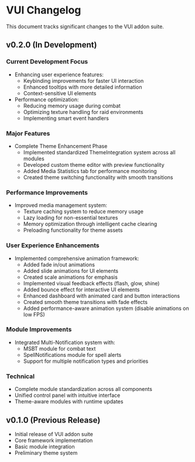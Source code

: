 # VUI Changelog

This document tracks significant changes to the VUI addon suite.

## v0.2.0 (In Development)

### Current Development Focus
- Enhancing user experience features:
  - Keybinding improvements for faster UI interaction
  - Enhanced tooltips with more detailed information
  - Context-sensitive UI elements
- Performance optimization:
  - Reducing memory usage during combat
  - Optimizing texture handling for raid environments
  - Implementing smart event handlers

### Major Features
- Complete Theme Enhancement Phase
  - Implemented standardized ThemeIntegration system across all modules
  - Developed custom theme editor with preview functionality
  - Added Media Statistics tab for performance monitoring
  - Created theme switching functionality with smooth transitions

### Performance Improvements
- Improved media management system:
  - Texture caching system to reduce memory usage
  - Lazy loading for non-essential textures
  - Memory optimization through intelligent cache clearing
  - Preloading functionality for theme assets
  
### User Experience Enhancements
- Implemented comprehensive animation framework:
  - Added fade in/out animations
  - Added slide animations for UI elements
  - Created scale animations for emphasis
  - Implemented visual feedback effects (flash, glow, shine)
  - Added bounce effect for interactive UI elements
  - Enhanced dashboard with animated card and button interactions
  - Created smooth theme transitions with fade effects
  - Added performance-aware animation system (disable animations on low FPS)

### Module Improvements
- Integrated Multi-Notification system with:
  - MSBT module for combat text
  - SpellNotifications module for spell alerts
  - Support for multiple notification types and priorities

### Technical
- Complete module standardization across all components
- Unified control panel with intuitive interface
- Theme-aware modules with runtime updates

## v0.1.0 (Previous Release)

- Initial release of VUI addon suite
- Core framework implementation
- Basic module integration
- Preliminary theme system